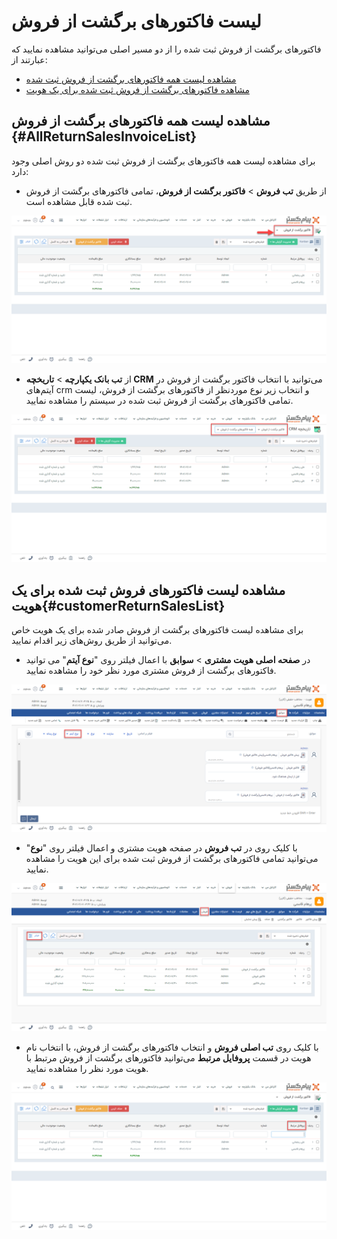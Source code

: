 # لیست  فاکتورهای برگشت از فروش
فاکتور‌های برگشت از فروش ثبت شده را از دو مسیر اصلی می‌توانید مشاهده نمایید که عبارتند از:

- [مشاهده لیست همه فاکتورهای برگشت از فروش ثبت شده](#AllReturnSalesInvoiceList)
- [مشاهده فاکتورهای برگشت از فروش ثبت شده برای یک هویت](#customerReturnSalesInvoiceList)

## مشاهده لیست همه فاکتورهای برگشت از فروش {#AllReturnSalesInvoiceList}
 برای مشاهده لیست همه فاکتورهای برگشت از فروش ثبت شده دو روش اصلی وجود دارد:
- از طریق **تب فروش** > **فاکتور برگشت از فروش**، تمامی فاکتورهای برگشت از فروش ثبت شده قابل مشاهده است.

![مسیر اول نمایش لیست فاکتورهای تمامی هویت ها](./Images/all-return-sales-invoice-list-method1.png)

- از  **تب بانک یکپارچه** > **تاریخچه CRM**  می‌توانید با انتخاب فاکتور برگشت از فروش در آیتم‌های crm و انتخاب زیر نوع موردنظر از  فاکتورهای برگشت از فروش، لیست تمامی فاکتورهای برگشت از فروش ثبت شده در سیستم را مشاهده نمایید.

![مسیر اول نمایش لیست فاکتورهای برگشت از فروش تمامی هویت ها](./Images/all-return-sales-invoice-list-method2.png)

## مشاهده لیست فاکتورهای فروش ثبت شده برای یک هویت{#customerReturnSalesList}
برای مشاهده لیست فاکتورهای برگشت از فروش صادر شده برای یک هویت خاص می‌توانید از طریق  روش‌های زیر اقدام نمایید.
- 	در **صفحه اصلی هویت مشتری** > **سوابق** با اعمال فیلتر روی "**نوع آیتم**" می توانید فاکتورهای برگشت از فروش مشتری مورد نظر خود را مشاهده نمایید.  

![مسیر اول نمایش لیست فاکتورهای برگشت از فروش یک هویت ](./Images/customer-return-sales-invoice-list-method1.png)

- با کلیک روی در **تب فروش** در صفحه هویت مشتری و اعمال فیلتر روی "**نوع**" می‌توانید تمامی فاکتورهای برگشت از فروش ثبت شده برای این هویت را مشاهده نمایید.

![مسیر دوم نمایش لیست فاکتورهای برگشتی یک هویت](./Images/customer-return-sales-invoice-list-method2.png)

- با کلیک روی **تب اصلی فروش** و انتخاب فاکتورهای برگشت از فروش،
 با انتخاب نام هویت در قسمت **پروفایل مرتبط** می‌توانید فاکتورهای برگشت از فروش مرتبط با هویت مورد نظر را مشاهده نمایید.
 
![مسیر سوم نمایش لیست فاکتورهای برگشتی یک هویت](./Images/customer-return-sales-invoice-list-method3.png)
